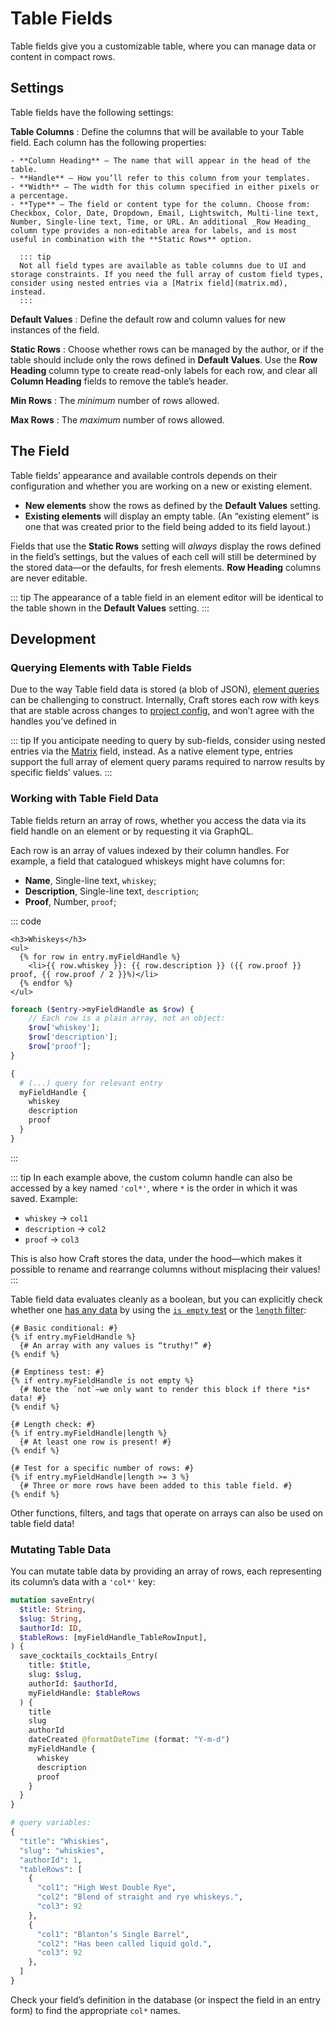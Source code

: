 # Table Fields

Table fields give you a customizable table, where you can manage data or content in compact rows.

<!-- more -->

## Settings

Table fields have the following settings:

**Table Columns**
:   Define the columns that will be available to your Table field. Each column has the following properties:

    - **Column Heading** — The name that will appear in the head of the table.
    - **Handle** — How you’ll refer to this column from your templates.
    - **Width** — The width for this column specified in either pixels or a percentage.
    - **Type** — The field or content type for the column. Choose from: Checkbox, Color, Date, Dropdown, Email, Lightswitch, Multi-line text, Number, Single-line text, Time, or URL. An additional _Row Heading_ column type provides a non-editable area for labels, and is most useful in combination with the **Static Rows** option.

      ::: tip
      Not all field types are available as table columns due to UI and storage constraints. If you need the full array of custom field types, consider using nested entries via a [Matrix field](matrix.md), instead.
      :::

**Default Values**
:   Define the default row and column values for new instances of the field.

**Static Rows**
:   Choose whether rows can be managed by the author, or if the table should include only the rows defined in **Default Values**. Use the **Row Heading** column type to create read-only labels for each row, and clear all **Column Heading** fields to remove the table’s header.

**Min Rows**
:   The _minimum_ number of rows allowed.

**Max Rows**
:   The _maximum_ number of rows allowed.

## The Field

Table fields’ appearance and available controls depends on their configuration and whether you are working on a new or existing element.

- **New elements** show the rows as defined by the **Default Values** setting.
- **Existing elements** will display an empty table. (An “existing element” is one that was created prior to the field being added to its field layout.)

Fields that use the **Static Rows** setting will _always_ display the rows defined in the field’s settings, but the values of each cell will still be determined by the stored data—or the defaults, for fresh elements. **Row Heading** columns are never editable.

::: tip
The appearance of a table field in an element editor will be identical to the table shown in the **Default Values** setting.
:::

## Development

### Querying Elements with Table Fields

Due to the way Table field data is stored (a blob of JSON), [element queries](../../development/element-queries.md) can be challenging to construct. Internally, Craft stores each row with keys that are stable across changes to [project config](../../system/project-config.md), and won’t agree with the handles you’ve defined in 

::: tip
If you anticipate needing to query by sub-fields, consider using nested entries via the [Matrix](matrix.md) field, instead. As a native element type, entries support the full array of element query params required to narrow results by specific fields’ values.
:::

### Working with Table Field Data

Table fields return an array of rows, whether you access the data via its field handle on an element or by requesting it via GraphQL.

Each row is an array of values indexed by their column handles. For example, a field that catalogued whiskeys might have columns for:

- **Name**, Single-line text, `whiskey`;
- **Description**, Single-line text, `description`;
- **Proof**, Number, `proof`;

::: code
```twig
<h3>Whiskeys</h3>
<ul>
  {% for row in entry.myFieldHandle %}
    <li>{{ row.whiskey }}: {{ row.description }} ({{ row.proof }} proof, {{ row.proof / 2 }}%)</li>
  {% endfor %}
</ul>
```
```php
foreach ($entry->myFieldHandle as $row) {
    // Each row is a plain array, not an object:
    $row['whiskey'];
    $row['description'];
    $row['proof'];
}
```
```graphql
{
  # (...) query for relevant entry
  myFieldHandle {
    whiskey
    description
    proof
  }
}
```
:::

::: tip
In each example above, the custom column handle can also be accessed by a key named `'col*'`, where `*` is the order in which it was saved. Example:

- `whiskey` → `col1`
- `description` → `col2`
- `proof` → `col3`

This is also how Craft stores the data, under the hood—which makes it possible to rename and rearrange columns without misplacing their values!
:::

Table field data evaluates cleanly as a boolean, but you can explicitly check whether one [has any data](../../development/twig.md.md#emptiness) by using the [`is empty` test](https://twig.symfony.com/doc/3.x/tests/empty.html) or the [`length` filter](https://twig.symfony.com/doc/3.x/filters/length.html):

```twig
{# Basic conditional: #}
{% if entry.myFieldHandle %}
  {# An array with any values is “truthy!” #}
{% endif %}

{# Emptiness test: #}
{% if entry.myFieldHandle is not empty %}
  {# Note the `not`—we only want to render this block if there *is* data! #}
{% endif %}

{# Length check: #}
{% if entry.myFieldHandle|length %}
  {# At least one row is present! #}
{% endif %}

{# Test for a specific number of rows: #}
{% if entry.myFieldHandle|length >= 3 %}
  {# Three or more rows have been added to this table field. #}
{% endif %}
```

Other functions, filters, and tags that operate on arrays can also be used on table field data!

### Mutating Table Data

You can mutate table data by providing an array of rows, each representing its column’s data with a `'col*'` key:

```graphql
mutation saveEntry(
  $title: String,
  $slug: String,
  $authorId: ID,
  $tableRows: [myFieldHandle_TableRowInput],
) {
  save_cocktails_cocktails_Entry(
    title: $title,
    slug: $slug,
    authorId: $authorId,
    myFieldHandle: $tableRows
  ) {
    title
    slug
    authorId
    dateCreated @formatDateTime (format: "Y-m-d")
    myFieldHandle {
      whiskey
      description
      proof
    }
  }
}

# query variables:
{
  "title": "Whiskies",
  "slug": "whiskies",
  "authorId": 1,
  "tableRows": [
    {
      "col1": "High West Double Rye",
      "col2": "Blend of straight and rye whiskeys.",
      "col3": 92
    },
    {
      "col1": "Blanton’s Single Barrel",
      "col2": "Has been called liquid gold.",
      "col3": 92
    },
  ]
}
```

Check your field’s definition in the database (or inspect the field in an entry form) to find the appropriate `col*` names.
